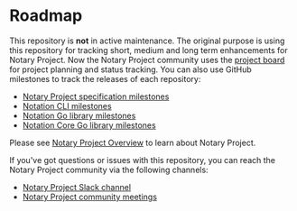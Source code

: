 # Roadmap

This repository is **not** in active maintenance. The original purpose is using this repository for tracking short, medium and long term enhancements for Notary Project. Now the Notary Project community uses the [project board](https://github.com/orgs/notaryproject/projects/10) for project planning and status tracking. You can also use GitHub milestones to track the releases of each repository:

- [Notary Project specification milestones](https://github.com/notaryproject/specifications/milestones)
- [Notation CLI milestones](https://github.com/notaryproject/notation/milestones)
- [Notation Go library milestones](https://github.com/notaryproject/notation-go/milestones)
- [Notation Core Go library milestones](https://github.com/notaryproject/notation-core-go/milestones)

Please see [Notary Project Overview](https://github.com/notaryproject/.github/blob/main/README.md) to learn about Notary Project.

If you've got questions or issues with this repository, you can reach the Notary Project community via the following channels:

- [Notary Project Slack channel](https://app.slack.com/client/T08PSQ7BQ/CQUH8U287/)
- [Notary Project community meetings](https://notaryproject.dev/community/#community-meetings)

